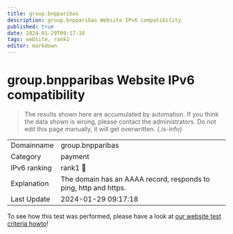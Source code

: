 ```yaml
---
title: group.bnpparibas
description: group.bnpparibas Website IPv6 compatibility
published: true
date: 2024-01-29T09:17:18
tags: website, rank1
editor: markdown
---
```


# group.bnpparibas Website IPv6 compatibility

> The results shown here are accumulated by automation. If you think the data shown is wrong, please contact the administrators. 
> Do not edit this page manually, it will get overwritten.
{.is-info}


|   |   |
| - | - |
| Domainname | group.bnpparibas
| Category | payment |
| IPv6 ranking | rank1 :1st_place_medal: |
| Explanation | The domain has an AAAA record, responds to ping, http and https. |
| Last Update | 2024-01-29 09:17:18 |

To see how this test was performed, please have a look at [our website test criteria howto](/howto/testcriteria/website)!

